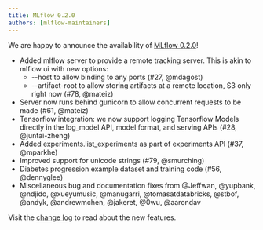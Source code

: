 ```yaml
---
title: MLflow 0.2.0
authors: [mlflow-maintainers]
---
```


We are happy to announce the availability of [MLflow 0.2.0](https://github.com/mlflow/mlflow/releases/tag/v0.2.0)!

- Added mlflow server to provide a remote tracking server. This is akin to mlflow ui with new options:
  - --host to allow binding to any ports (#27, @mdagost)
  - --artifact-root to allow storing artifacts at a remote location, S3 only right now (#78, @mateiz)
- Server now runs behind gunicorn to allow concurrent requests to be made (#61, @mateiz)
- Tensorflow integration: we now support logging Tensorflow Models directly in the log_model API, model format, and serving APIs (#28, @juntai-zheng)
- Added experiments.list_experiments as part of experiments API (#37, @mparkhe)
- Improved support for unicode strings (#79, @smurching)
- Diabetes progression example dataset and training code (#56, @dennyglee)
- Miscellaneous bug and documentation fixes from @Jeffwan, @yupbank, @ndjido, @xueyumusic, @manugarri, @tomasatdatabricks, @stbof, @andyk, @andrewmchen, @jakeret, @0wu, @aarondav

Visit the [change log](https://github.com/mlflow/mlflow/blob/master/CHANGELOG.rst#020-2018-06-27) to read about the new features.
